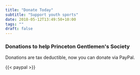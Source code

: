 ```yaml
---
title: "Donate Today"
subtitle: "Support youth sports"
date: 2018-05-12T13:49:50+10:00
tags: ""
draft: false
---
```


### Donations to help Princeton Gentlemen's Society

Donations are tax deductible, now you can donate via PayPal.

{{< paypal >}}
